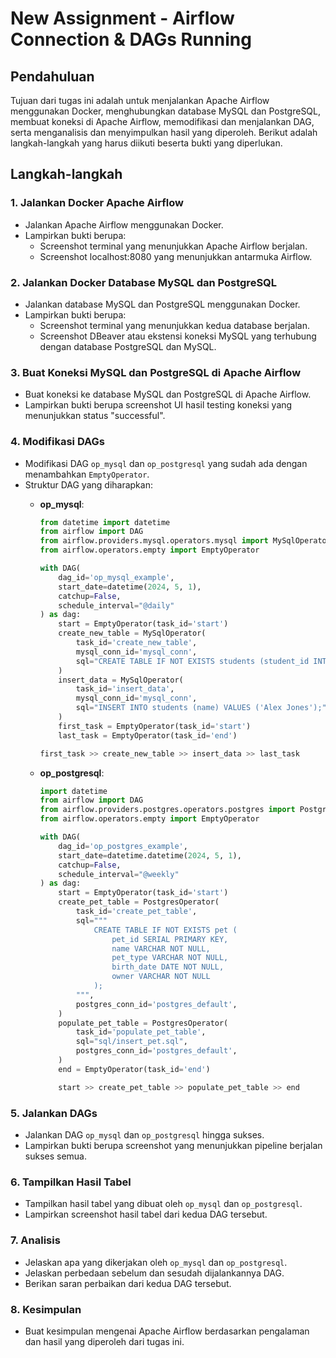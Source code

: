 # New Assignment - Airflow Connection & DAGs Running

## Pendahuluan
Tujuan dari tugas ini adalah untuk menjalankan Apache Airflow menggunakan Docker, menghubungkan database MySQL dan PostgreSQL, membuat koneksi di Apache Airflow, memodifikasi dan menjalankan DAG, serta menganalisis dan menyimpulkan hasil yang diperoleh. Berikut adalah langkah-langkah yang harus diikuti beserta bukti yang diperlukan.

## Langkah-langkah

### 1. Jalankan Docker Apache Airflow
- Jalankan Apache Airflow menggunakan Docker.
- Lampirkan bukti berupa:
  - Screenshot terminal yang menunjukkan Apache Airflow berjalan.
  - Screenshot localhost:8080 yang menunjukkan antarmuka Airflow.

### 2. Jalankan Docker Database MySQL dan PostgreSQL
- Jalankan database MySQL dan PostgreSQL menggunakan Docker.
- Lampirkan bukti berupa:
  - Screenshot terminal yang menunjukkan kedua database berjalan.
  - Screenshot DBeaver atau ekstensi koneksi MySQL yang terhubung dengan database PostgreSQL dan MySQL.

### 3. Buat Koneksi MySQL dan PostgreSQL di Apache Airflow
- Buat koneksi ke database MySQL dan PostgreSQL di Apache Airflow.
- Lampirkan bukti berupa screenshot UI hasil testing koneksi yang menunjukkan status "successful".

### 4. Modifikasi DAGs
- Modifikasi DAG `op_mysql` dan `op_postgresql` yang sudah ada dengan menambahkan `EmptyOperator`.
- Struktur DAG yang diharapkan:
  - **op_mysql**:
    ```python
    from datetime import datetime
    from airflow import DAG
    from airflow.providers.mysql.operators.mysql import MySqlOperator
    from airflow.operators.empty import EmptyOperator

    with DAG(
        dag_id='op_mysql_example', 
        start_date=datetime(2024, 5, 1),
        catchup=False,
        schedule_interval="@daily"
    ) as dag:
        start = EmptyOperator(task_id='start')
        create_new_table = MySqlOperator(
            task_id='create_new_table',
            mysql_conn_id='mysql_conn',
            sql="CREATE TABLE IF NOT EXISTS students (student_id INT AUTO_INCREMENT PRIMARY KEY, name VARCHAR(256));",
        )
        insert_data = MySqlOperator(
            task_id='insert_data',
            mysql_conn_id='mysql_conn',
            sql="INSERT INTO students (name) VALUES ('Alex Jones');",
        )
        first_task = EmptyOperator(task_id='start')
        last_task = EmptyOperator(task_id='end')

    first_task >> create_new_table >> insert_data >> last_task
    ```

  - **op_postgresql**:
    ```python
    import datetime
    from airflow import DAG
    from airflow.providers.postgres.operators.postgres import PostgresOperator
    from airflow.operators.empty import EmptyOperator

    with DAG(
        dag_id='op_postgres_example',
        start_date=datetime.datetime(2024, 5, 1),
        catchup=False,
        schedule_interval="@weekly"
    ) as dag:
        start = EmptyOperator(task_id='start')
        create_pet_table = PostgresOperator(
            task_id='create_pet_table',
            sql="""
                CREATE TABLE IF NOT EXISTS pet (
                    pet_id SERIAL PRIMARY KEY,
                    name VARCHAR NOT NULL,
                    pet_type VARCHAR NOT NULL,
                    birth_date DATE NOT NULL,
                    owner VARCHAR NOT NULL
                );
            """,
            postgres_conn_id='postgres_default',
        )
        populate_pet_table = PostgresOperator(
            task_id='populate_pet_table',
            sql="sql/insert_pet.sql",
            postgres_conn_id='postgres_default',
        )
        end = EmptyOperator(task_id='end')

        start >> create_pet_table >> populate_pet_table >> end
    ```

### 5. Jalankan DAGs
- Jalankan DAG `op_mysql` dan `op_postgresql` hingga sukses.
- Lampirkan bukti berupa screenshot yang menunjukkan pipeline berjalan sukses semua.

### 6. Tampilkan Hasil Tabel
- Tampilkan hasil tabel yang dibuat oleh `op_mysql` dan `op_postgresql`.
- Lampirkan screenshot hasil tabel dari kedua DAG tersebut.

### 7. Analisis
- Jelaskan apa yang dikerjakan oleh `op_mysql` dan `op_postgresql`.
- Jelaskan perbedaan sebelum dan sesudah dijalankannya DAG.
- Berikan saran perbaikan dari kedua DAG tersebut.

### 8. Kesimpulan
- Buat kesimpulan mengenai Apache Airflow berdasarkan pengalaman dan hasil yang diperoleh dari tugas ini.
